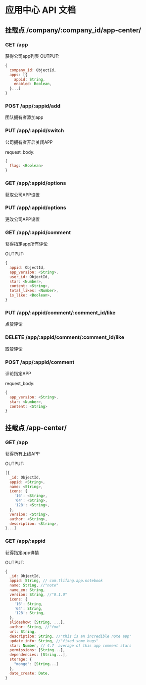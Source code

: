 # 应用中心 API 文档

## 挂载点 /company/:company_id/app-center/

### GET /app

获得公司app列表
OUTPUT:
```javascript
{
  company_id: ObjectId,
  apps: [{
    appid: String,
    enabled: Boolean,
  }...]
}
```

### POST /app/:appid/add

团队拥有者添加app


### PUT /app/:appid/switch

公司拥有者开启关闭APP

request_body:
```javascript
{
  flag: <Boolean>
}
```

### GET /app/:appid/options

获取公司APP设置

### PUT /app/:appid/options

更改公司APP设置


### GET /app/:appid/comment

获得指定app所有评论

OUTPUT:
```javascript
{
  appid: ObjectId,
  app_version: <String>,
  user_id: ObjectId,
  star: <Number>,
  content: <String>,
  total_likes: <Number>,
  is_like: <Boolean>,
}
```

### PUT /app/:appid/comment/:comment_id/like

点赞评论

### DELETE /app/:appid/comment/:comment_id/like

取赞评论

### POST /app/:appid/comment

评论指定APP

request_body:
```javascript
{
  app_version: <String>,
  star: <Number>,
  content: <String>
}
```

## 挂载点 /app-center/

### GET /app

获得所有上线APP

OUTPUT:
```javascript
[{
  _id: ObjectId,
  appid: <String>,
  name: <String>,
  icons: {
    '16': <String>,
    '64': <String>,
    '128': <String>,
  },
  version: <String>,
  author: <String>,
  description: <String>,
}...]
```

### GET /app/:appid

获得指定app详情

OUTPUT:
```javascript
{
  _id: ObjectId,
  appid: String, // com.tlifang.app.notebook
  name: String, //"note"
  name_en: String,
  version: String, //"0.1.0"
  icons: {
    '16': String,
    '64': String,
    '128': String,
  },
  slideshow: [String, ...],
  author: String, //"foo"
  url: String,
  description: String, //"this is an incredible note app"
  update_info: String, //"fixed some bugs"
  star: Number, // 4.7  average of this app comment stars
  permissions: [String...],
  dependencies: [String...],
  storage: {
    "mongo": [String...]
  },
  date_create: Date,
}
```
